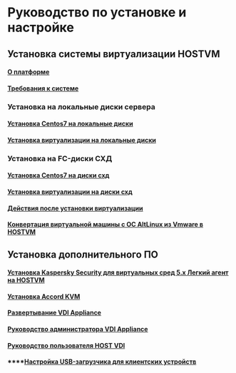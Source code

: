 # Руководство по установке и настройке

## Установка системы виртуализации HOSTVM

#### [О платформе](https://app.gitbook.com/@hostvms/s/hostvm/~/drafts/-MAeGLSnxdwnfWGuHmfB/installation-guide/datasheet)

#### [Требования к системе](https://app.gitbook.com/@hostvms/s/hostvm/~/drafts/-MAeGLSnxdwnfWGuHmfB/installation-guide/requirements)

### Установка на локальные диски сервера

#### [Установка Centos7 на локальные диски](installation-centos7-on-local-disks.md)

#### [Установка виртуализации на локальные диски](instalation-hostvm-on-local-disks.md)

### Установка на FC-диски СХД 

#### [Установка Centos7 на диски схд](installation-centos7.md)

#### [Установка виртуализации на диски схд](instalation-hostvm.md)

#### [Действия после установки виртуализации](after-install.md)

#### [Конвертация виртуальной машины с ОС AltLinux из Vmware в HOSTVM](vmware_convert_altlinux.md)

## Установка дополнительного ПО

#### [Установка Kaspersky Security для виртуальных сред 5.х Легкий агент на HOSTVM](installation-ksc.md)

#### [Установка Accord KVM](installation-accordkvm.md)

#### [Развертывание VDI Appliance](installation-uds-appliance.md)

#### [Руководство администратора VDI Appliance](config-uds-appliance.md)

#### [Руководство пользователя HOST VDI](connect-uds-vdi.md)

#### \*\*\*\*[Настройка USB-загрузчика для клиентских устройств](usb-boot-device-configuration.md)

